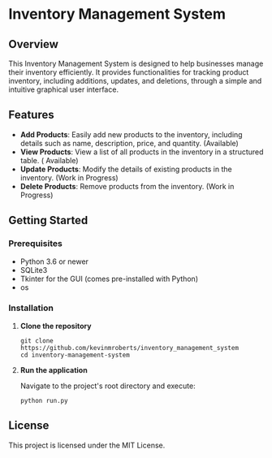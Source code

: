 # Inventory Management System

## Overview
This Inventory Management System is designed to help businesses manage their inventory efficiently. It provides functionalities for tracking product inventory, including additions, updates, and deletions, through a simple and intuitive graphical user interface.

## Features
- **Add Products**: Easily add new products to the inventory, including details such as name, description, price, and quantity. (Available)
- **View Products**: View a list of all products in the inventory in a structured table. ( Available)
- **Update Products**: Modify the details of existing products in the inventory. (Work in Progress)
- **Delete Products**: Remove products from the inventory. (Work in Progress)

## Getting Started

### Prerequisites
- Python 3.6 or newer
- SQLite3
- Tkinter for the GUI (comes pre-installed with Python)
- os

### Installation

1. **Clone the repository**

   ```
   git clone https://github.com/kevinmroberts/inventory_management_system
   cd inventory-management-system
   ```

2. **Run the application**

    Navigate to the project's root directory and execute:

    ```
    python run.py
    ```

## License
This project is licensed under the MIT License.